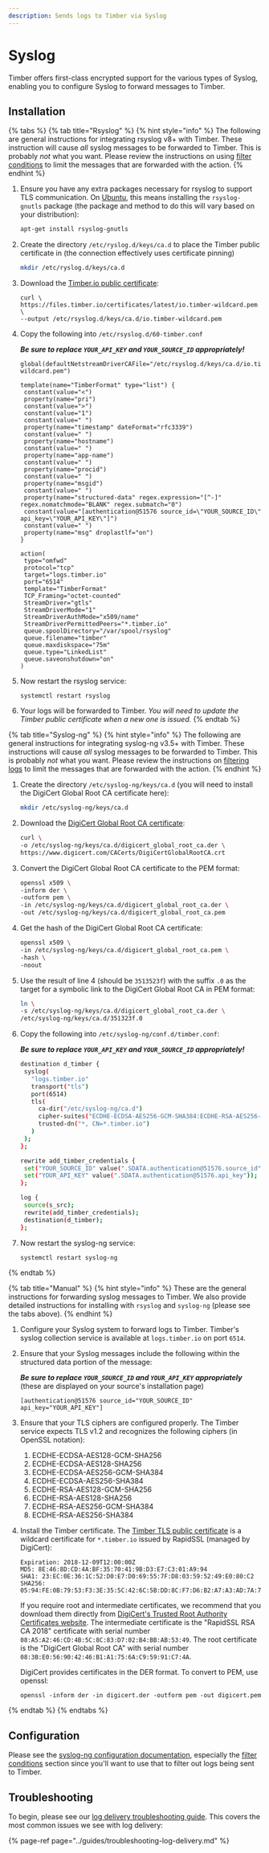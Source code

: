 ```yaml
---
description: Sends logs to Timber via Syslog
---
```


# Syslog

Timber offers first-class encrypted support for the various types of Syslog, enabling you to configure Syslog to forward messages to Timber.

## Installation

{% tabs %}
{% tab title="Rsyslog" %}
{% hint style="info" %}
The following are general instructions for integrating rsyslog v8+ with Timber. These instruction will cause _all_ syslog messages to be forwarded to Timber. This is probably _not_ what you want. Please review the instructions on using [filter conditions](https://www.rsyslog.com/doc/v8-stable/configuration/filters.html) to limit the messages that are forwarded with the action.
{% endhint %}

1. Ensure you have any extra packages necessary for rsyslog to support TLS communication. On [Ubuntu](https://www.ubuntu.com/), this means installing the `rsyslog-gnutls` package \(the package and method to do this will vary based on your distribution\):  


   ```bash
   apt-get install rsyslog-gnutls
   ```

2. Create the directory `/etc/ryslog.d/keys/ca.d` to place the Timber public certificate in \(the connection effectively uses certificate pinning\)  


   ```bash
   mkdir /etc/ryslog.d/keys/ca.d
   ```

3. Download the [Timber.io public certificate](https://files.timber.io/certificates/latest/io.timber-wildcard.pem):



   ```text
   curl \
   https://files.timber.io/certificates/latest/io.timber-wildcard.pem \
   --output /etc/rsyslog.d/keys/ca.d/io.timber-wildcard.pem
   ```

4. Copy the following into `/etc/rsyslog.d/60-timber.conf`  


   _**Be sure to replace `YOUR_API_KEY` and `YOUR_SOURCE_ID` appropriately!**_



   ```text
   global(defaultNetstreamDriverCAFile="/etc/rsyslog.d/keys/ca.d/io.timber-wildcard.pem")

   template(name="TimberFormat" type="list") {
    constant(value="<")
    property(name="pri")
    constant(value=">")
    constant(value="1")
    constant(value=" ")
    property(name="timestamp" dateFormat="rfc3339")
    constant(value=" ")
    property(name="hostname")
    constant(value=" ")
    property(name="app-name")
    constant(value=" ")
    property(name="procid")
    constant(value=" ")
    property(name="msgid")
    constant(value=" ")
    property(name="structured-data" regex.expression="[^-]" regex.nomatchmode="BLANK" regex.submatch="0")
    constant(value="[authentication@51576 source_id=\"YOUR_SOURCE_ID\" api_key=\"YOUR_API_KEY\"]")
    constant(value=" ")
    property(name="msg" droplastlf="on")
   }

   action(
    type="omfwd"
    protocol="tcp"
    target="logs.timber.io"
    port="6514"
    template="TimberFormat"
    TCP_Framing="octet-counted"
    StreamDriver="gtls"
    StreamDriverMode="1"
    StreamDriverAuthMode="x509/name"
    StreamDriverPermittedPeers="*.timber.io"
    queue.spoolDirectory="/var/spool/rsyslog"
    queue.filename="timber"
    queue.maxdiskspace="75m"
    queue.type="LinkedList"
    queue.saveonshutdown="on"
   )
   ```

5. Now restart the rsyslog service:  


   ```text
   systemctl restart rsyslog
   ```

6. Your logs will be forwarded to Timber. _You will need to update the Timber public certificate when a new one is issued._
{% endtab %}

{% tab title="Syslog-ng" %}
{% hint style="info" %}
The following are general instructions for integrating syslog-ng v3.5+ with Timber. These instructions will cause _all_ syslog messages to be forwarded to Timber. This is probably _not_ what you want. Please review the instructions on [filtering logs](https://www.syslog-ng.com/technical-documents/doc/syslog-ng-open-source-edition/3.16/administration-guide/47#TOPIC-956564) to limit the messages that are forwarded with the action.
{% endhint %}

1. Create the directory `/etc/syslog-ng/keys/ca.d` \(you will need to install the DigiCert Global Root CA certificate here\):  


   ```bash
   mkdir /etc/syslog-ng/keys/ca.d
   ```

2. Download the [DigiCert Global Root CA certificate](https://www.digicert.com/CACerts/DigiCertGlobalRootCA.crt):  


   ```bash
   curl \
   -o /etc/syslog-ng/keys/ca.d/digicert_global_root_ca.der \
   https://www.digicert.com/CACerts/DigiCertGlobalRootCA.crt
   ```

3. Convert the DigiCert Global Root CA certificate to the PEM format:  


   ```bash
   openssl x509 \
   -inform der \
   -outform pem \
   -in /etc/syslog-ng/keys/ca.d/digicert_global_root_ca.der \
   -out /etc/syslog-ng/keys/ca.d/digicert_global_root_ca.pem
   ```

4. Get the hash of the DigiCert Global Root CA certificate:  


   ```bash
   openssl x509 \
   -in /etc/syslog-ng/keys/ca.d/digicert_global_root_ca.pem \
   -hash \
   -noout
   ```

5. Use the result of line 4 \(should be `3513523f`\) with the suffix `.0` as the target for a symbolic link to the DigiCert Global Root CA in PEM format:  


   ```bash
   ln \
   -s /etc/syslog-ng/keys/ca.d/digicert_global_root_ca.der \
   /etc/syslog-ng/keys/ca.d/351323f.0
   ```

6. Copy the following into `/etc/syslog-ng/conf.d/timber.conf`:  


   _**Be sure to replace `YOUR_API_KEY` and `YOUR_SOURCE_ID` appropriately!**_



   ```bash
   destination d_timber {
    syslog(
      "logs.timber.io"
      transport("tls")
      port(6514)
      tls(
        ca-dir("/etc/syslog-ng/ca.d")
        cipher-suites("ECDHE-ECDSA-AES256-GCM-SHA384:ECDHE-RSA-AES256-GCM-SHA384:ECDHE-ECDSA-CHACHA20-POLY1305:ECDHE-RSA-CHACHA20-POLY1305:ECDHE-ECDSA-AES128-GCM-SHA256:ECDHE-RSA-AES128-GCM-SHA256:ECDHE-ECDSA-AES256-SHA384:ECDHE-RSA-AES256-SHA384:ECDHE-ECDSA-AES128-SHA256:ECDHE-RSA-AES128-SHA256")
        trusted-dn("*, CN=*.timber.io")
      )
    );
   };

   rewrite add_timber_credentials {
    set("YOUR_SOURCE_ID" value(".SDATA.authentication@51576.source_id"));
    set("YOUR_API_KEY" value(".SDATA.authentication@51576.api_key"));
   };

   log {
    source(s_src);
    rewrite(add_timber_credentials);
    destination(d_timber);
   };
   ```

7. Now restart the syslog-ng service:  


   ```bash
   systemctl restart syslog-ng
   ```
{% endtab %}

{% tab title="Manual" %}
{% hint style="info" %}
These are the general instructions for forwarding syslog messages to Timber. We also provide detailed instructions for installing with `rsyslog` and `syslog-ng` \(please see the tabs above\).
{% endhint %}

1. Configure your Syslog system to forward logs to Timber. Timber's syslog collection service is available at `logs.timber.io` on port `6514`.
2. Ensure that your Syslog messages include the following within the structured data portion of the message:  
  
   _**Be sure to replace `YOUR_SOURCE_ID` and `YOUR_API_KEY` appropriately**_  
   \(these are displayed on your source's installation page\)



   ```text
   [authentication@51576 source_id="YOUR_SOURCE_ID" api_key="YOUR_API_KEY"]
   ```

3. Ensure that your TLS ciphers are configured properly. The Timber service expects TLS v1.2 and recognizes the following ciphers \(in OpenSSL notation\): 
   1. ECDHE-ECDSA-AES128-GCM-SHA256
   2. ECDHE-ECDSA-AES128-SHA256
   3. ECDHE-ECDSA-AES256-GCM-SHA384
   4. ECDHE-ECDSA-AES256-SHA384
   5. ECDHE-RSA-AES128-GCM-SHA256
   6. ECDHE-RSA-AES128-SHA256
   7. ECDHE-RSA-AES256-GCM-SHA384
   8. ECDHE-RSA-AES256-SHA384 
4. Install the Timber certificate. The [Timber TLS public certificate](https://files.timber.io/certificates/latest/io.timber-wildcard.pem) is a wildcard certificate for `*.timber.io` issued by RapidSSL \(managed by DigiCert\):  


   ```text
   Expiration: 2018-12-09T12:00:00Z
   MD5: 8E:46:8D:CD:4A:BF:35:70:41:9B:D3:E7:C3:01:A9:94
   SHA1: 23:EC:0E:36:1C:52:D0:E7:D0:69:55:7F:D8:03:59:52:49:E0:80:C2
   SHA256: 05:94:FE:0B:79:53:F3:3E:35:5C:42:6C:5B:DD:8C:F7:D6:B2:A7:A3:AD:7A:7B:AD:CF:B2:1E:F3:D5:1B:78:E4
   ```

   If you require root and intermediate certificates, we recommend that you download them directly from [DigiCert's Trusted Root Authority Certificates website](https://www.digicert.com/digicert-root-certificates.htm). The intermediate certificate is the "RapidSSL RSA CA 2018" certificate with serial number `08:A5:A2:46:CD:4B:5C:8C:83:D7:02:B4:BB:AB:53:49`. The root certificate is the "DigiCert Global Root CA" with serial number `08:3B:E0:56:90:42:46:B1:A1:75:6A:C9:59:91:C7:4A`.

   DigiCert provides certificates in the DER format. To convert to PEM, use openssl:  


   ```text
   openssl -inform der -in digicert.der -outform pem -out digicert.pem
   ```
{% endtab %}
{% endtabs %}

## Configuration

Please see the [syslog-ng configuration documentation](https://www.syslog-ng.com/technical-documents/doc/syslog-ng-open-source-edition/3.16/administration-guide), especially the [filter conditions](https://www.syslog-ng.com/technical-documents/doc/syslog-ng-open-source-edition/3.16/administration-guide/47#TOPIC-956564) section since you'll want to use that to filter out logs being sent to Timber.

## Troubleshooting

To begin, please see our [log delivery troubleshooting guide](../guides/troubleshooting-log-delivery.md). This covers the most common issues we see with log delivery:

{% page-ref page="../guides/troubleshooting-log-delivery.md" %}

